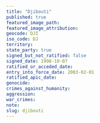 ```yaml
---
title: "Djibouti"
published: true
featured_image_path:
featured_image_attribution:
geocode: DJI
iso_code: DJ
territory:
state_party: true
signed_but_not_ratified: false
signed_date: 1998-10-07
ratified_or_acceded_date:
entry_into_force_date: 2003-02-01
ratified_apic_date:
genocide:
crimes_against_humanity:
aggression:
war_crimes:
note:
slug: djibouti
---
```

